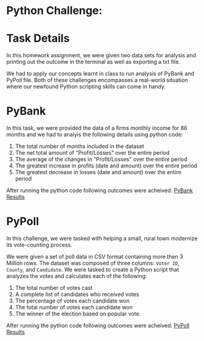 # Python Challenge:

# Task Details

In this homework assignment, we were given two data sets for analysis and printing out the outcome in the terminal as well as exporting a txt file. 

We had to apply our concepts learnt in class to run analysis of PyBank and PyPoll file. Both of these challenges encompasses a real-world situation where our newfound Python scripting skills can come in handy. 

# PyBank
In this task, we were provided the data of a firms monthly income for 86 months and we had to analyis the following details using python code: 

1. The total number of months included in the dataset
2. The net total amount of "Profit/Losses" over the entire period
3. The average of the changes in "Profit/Losses" over the entire period
4. The greatest increase in profits (date and amount) over the entire period
5. The greatest decrease in losses (date and amount) over the entire period

After running the python code following outcomes were acheived: [PyBank Results](PyBank/images/results.png)

# PyPoll

In this challenge, we were tasked with helping a small, rural town modernize its vote-counting process. 

We were given a set of poll data in CSV format containing more then 3 Million rows. The dataset was composed of three columns: `Voter ID`, `County`, and `Candidate`. We were tasked to create a Python script that analyzes the votes and calculates each of the following:

1. The total number of votes cast
2. A complete list of candidates who received votes
3. The percentage of votes each candidate won
4. The total number of votes each candidate won
5. The winner of the election based on popular vote.

After running the python code following outcomes were acheived: [PyPoll Results](PyPoll/images/results.png)
